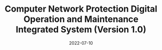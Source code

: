 ---
title: "Computer Network Protection Digital Operation and Maintenance Integrated System (Version 1.0)"
collection: publications
category: computer software
permalink: /publication/cs2
date: 2022-07-10
venue: ''
excerpt: ''
paperurl: ''
citation: '<u>L.Z.C. Chen</u>. 2022SR1068197. &quot;Computer Network Protection Digital Operation and Maintenance Integrated System (Version 1.0). &quot; 2022 (July 10, 2022). <i>National Copyright Administration.</i>'
---